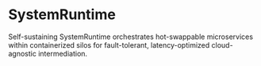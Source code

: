 # SystemRuntime
Self-sustaining SystemRuntime orchestrates hot-swappable microservices within containerized silos for fault-tolerant, latency-optimized cloud-agnostic intermediation.
